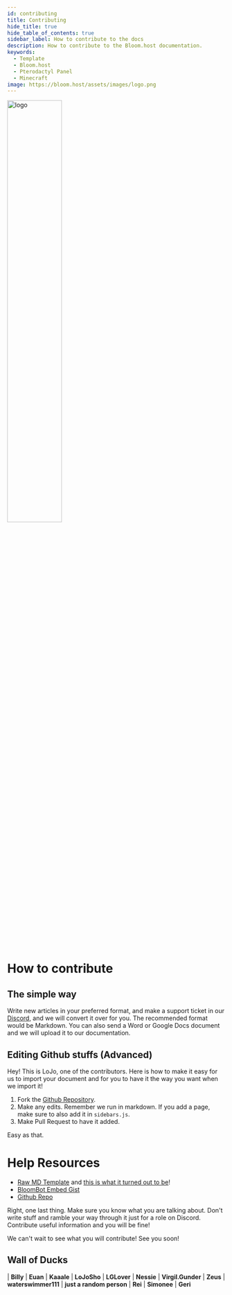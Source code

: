 ```yaml
---
id: contributing
title: Contributing
hide_title: true
hide_table_of_contents: true
sidebar_label: How to contribute to the docs
description: How to contribute to the Bloom.host documentation.
keywords:
  - Template
  - Bloom.host
  - Pterodactyl Panel
  - Minecraft
image: https://bloom.host/assets/images/logo.png
---
```


<div class="text--center">
<img src="https://bloom.host/logo-white.svg" alt="logo" height="50%" width="50%"/>
<h1>How to contribute</h1>
</div>

## The simple way
Write new articles in your preferred format, and make a support ticket in our [Discord](https://discord.gg/bloom), and we will convert it over for you. The recommended format would be Markdown. You can also send a Word or Google Docs document and we will upload it to our documentation.

## Editing Github stuffs (Advanced)
Hey! This is LoJo, one of the contributors. Here is how to make it easy for us to import your document and for you to have it the way you want when we import it!

1. Fork the [Github Repository](https://github.com/Bloom-host/BloomDocs).
2. Make any edits. Remember we run in markdown. If you add a page, make sure to also add it in `sidebars.js`.
3. Make Pull Request to have it added.

Easy as that.

# Help Resources

- [Raw MD Template](https://raw.githubusercontent.com/Bloom-host/BloomDocs/master/docs/extras/template.md) and [this is what it turned out to be](https://docs.bloom.host/extras/template/)!
- [BloomBot Embed Gist](https://gist.github.com/NotGeri/cb11552ab7a12e20ab495a20826c341f)
- [Github Repo](https://github.com/Bloom-host/BloomDocs)

Right, one last thing. Make sure you know what you are talking about. Don't write stuff and ramble your way through it just for a role on Discord. Contribute useful information and you will be fine!

We can't wait to see what you will contribute! See you soon!


## Wall of Ducks
|  **Billy**  |  **Euan**  |  **Kaaale**  |  **LoJoSho** | **LGLover**  |  **Nessie** | **Virgil.Gunder**  |  **Zeus**  |  **waterswimmer111**  | **just a random person** | **Rei** | **Simonee** | **Geri**
